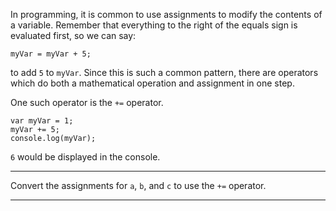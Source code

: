 <div class="challenge-instructions basic-javascript"><div><section id="description">
<p>In programming, it is common to use assignments to modify the contents of a variable. Remember that everything to the right of the equals sign is evaluated first, so we can say:</p>
<pre class="language-js"><code class="language-js">myVar <span class="token operator">=</span> myVar <span class="token operator">+</span> <span class="token number">5</span><span class="token punctuation">;</span>
</code></pre>
<p>to add <code>5</code> to <code>myVar</code>. Since this is such a common pattern, there are operators which do both a mathematical operation and assignment in one step.</p>
<p>One such operator is the <code>+=</code> operator.</p>
<pre class="language-js"><code class="language-js"><span class="token keyword">var</span> myVar <span class="token operator">=</span> <span class="token number">1</span><span class="token punctuation">;</span>
myVar <span class="token operator">+=</span> <span class="token number">5</span><span class="token punctuation">;</span>
console<span class="token punctuation">.</span><span class="token function">log</span><span class="token punctuation">(</span>myVar<span class="token punctuation">)</span><span class="token punctuation">;</span>
</code></pre>
<p><code>6</code> would be displayed in the console.</p>
</section></div><hr/><div><section id="instructions">
<p>Convert the assignments for <code>a</code>, <code>b</code>, and <code>c</code> to use the <code>+=</code> operator.</p>
</section></div><hr/></div>